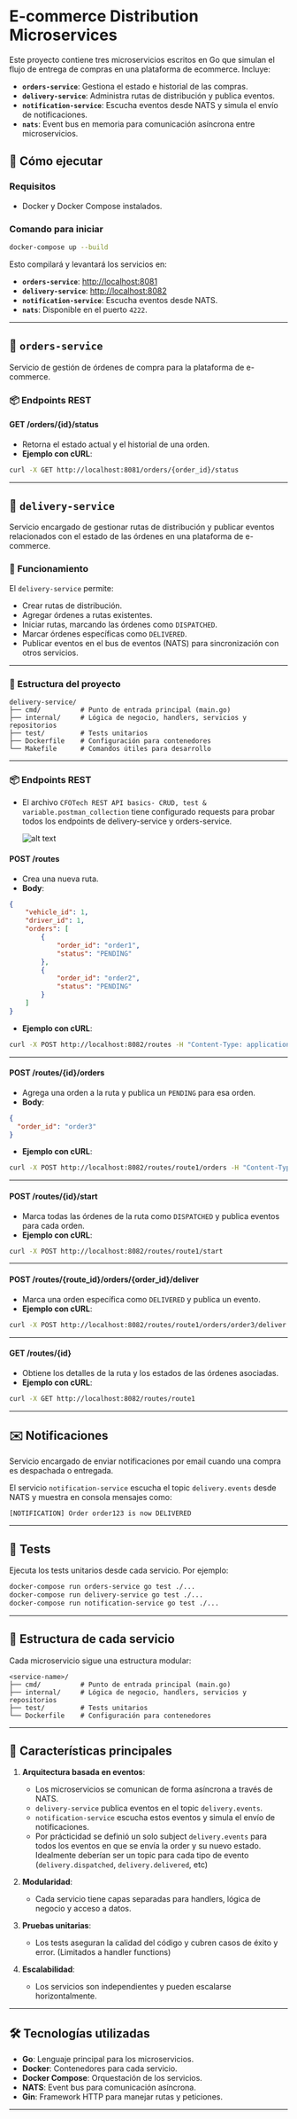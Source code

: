 # E-commerce Distribution Microservices

Este proyecto contiene tres microservicios escritos en Go que simulan el flujo de entrega de compras en una plataforma de ecommerce. Incluye:

- **`orders-service`**: Gestiona el estado e historial de las compras.
- **`delivery-service`**: Administra rutas de distribución y publica eventos.
- **`notification-service`**: Escucha eventos desde NATS y simula el envío de notificaciones.
- **`nats`**: Event bus en memoria para comunicación asíncrona entre microservicios.

## 🚀 Cómo ejecutar

### Requisitos

- Docker y Docker Compose instalados.

### Comando para iniciar

```bash
docker-compose up --build
```

Esto compilará y levantará los servicios en:

- **`orders-service`**: [http://localhost:8081](http://localhost:8081)
- **`delivery-service`**: [http://localhost:8082](http://localhost:8082)
- **`notification-service`**: Escucha eventos desde NATS.
- **`nats`**: Disponible en el puerto `4222`.

---

## 🛒 `orders-service`

Servicio de gestión de órdenes de compra para la plataforma de e-commerce.

### 📦 Endpoints REST

#### **GET /orders/{id}/status**
- Retorna el estado actual y el historial de una orden.
- **Ejemplo con cURL**:

```bash
curl -X GET http://localhost:8081/orders/{order_id}/status
```

---

## 🚚 `delivery-service`

Servicio encargado de gestionar rutas de distribución y publicar eventos relacionados con el estado de las órdenes en una plataforma de e-commerce.

### 🚀 Funcionamiento

El `delivery-service` permite:

- Crear rutas de distribución.
- Agregar órdenes a rutas existentes.
- Iniciar rutas, marcando las órdenes como `DISPATCHED`.
- Marcar órdenes específicas como `DELIVERED`.
- Publicar eventos en el bus de eventos (NATS) para sincronización con otros servicios.

---

### 📂 Estructura del proyecto

```
delivery-service/
├── cmd/          # Punto de entrada principal (main.go)
├── internal/     # Lógica de negocio, handlers, servicios y repositorios
├── test/         # Tests unitarios
├── Dockerfile    # Configuración para contenedores
└── Makefile      # Comandos útiles para desarrollo
```

---

### 📦 Endpoints REST
- El archivo `CFOTech REST API basics- CRUD, test & variable.postman_collection` tiene configurado requests para probar todos los endpoints de delivery-service y orders-service.

   ![alt text](image.png)

#### **POST /routes**
- Crea una nueva ruta.
- **Body**:

```json
{
    "vehicle_id": 1,
    "driver_id": 1,
    "orders": [
        {
            "order_id": "order1",
            "status": "PENDING"
        },
        {
            "order_id": "order2",
            "status": "PENDING"
        }
    ]
}
```

- **Ejemplo con cURL**:

```bash
curl -X POST http://localhost:8082/routes -H "Content-Type: application/json" -d '{ "vehicle_id": 1, "driver_id": 1, "orders": [ { "order_id": "order1", "status": "PENDING" }, { "order_id": "order2", "status": "PENDING" } ] }'
```

---

#### **POST /routes/{id}/orders**
- Agrega una orden a la ruta y publica un `PENDING` para esa orden.
- **Body**:

```json
{
  "order_id": "order3"
}
```

- **Ejemplo con cURL**:

```bash
curl -X POST http://localhost:8082/routes/route1/orders -H "Content-Type: application/json" -d '{"order_id": "order3"}'
```

---

#### **POST /routes/{id}/start**
- Marca todas las órdenes de la ruta como `DISPATCHED` y publica eventos para cada orden.
- **Ejemplo con cURL**:

```bash
curl -X POST http://localhost:8082/routes/route1/start
```

---

#### **POST /routes/{route_id}/orders/{order_id}/deliver**
- Marca una orden específica como `DELIVERED` y publica un evento.
- **Ejemplo con cURL**:

```bash
curl -X POST http://localhost:8082/routes/route1/orders/order3/deliver
```

---

#### **GET /routes/{id}**
- Obtiene los detalles de la ruta y los estados de las órdenes asociadas.
- **Ejemplo con cURL**:

```bash
curl -X GET http://localhost:8082/routes/route1
```

---

## ✉️ Notificaciones

Servicio encargado de enviar notificaciones por email cuando una compra es despachada o entregada.

El servicio `notification-service` escucha el topic `delivery.events` desde NATS y muestra en consola mensajes como:

```
[NOTIFICATION] Order order123 is now DELIVERED
```

---

## 🧪 Tests

Ejecuta los tests unitarios desde cada servicio. Por ejemplo:

```bash
docker-compose run orders-service go test ./...
docker-compose run delivery-service go test ./...
docker-compose run notification-service go test ./...
```

---

## 📂 Estructura de cada servicio

Cada microservicio sigue una estructura modular:

```
<service-name>/
├── cmd/          # Punto de entrada principal (main.go)
├── internal/     # Lógica de negocio, handlers, servicios y repositorios
├── test/         # Tests unitarios
└── Dockerfile    # Configuración para contenedores
```

---

## 🌟 Características principales

1. **Arquitectura basada en eventos**:
   - Los microservicios se comunican de forma asíncrona a través de NATS.
   - `delivery-service` publica eventos en el topic `delivery.events`.
   - `notification-service` escucha estos eventos y simula el envío de notificaciones.
   - Por prácticidad se definió un solo subject `delivery.events` para todos los eventos en que se envía la order y su nuevo estado. Idealmente deberían ser un topic para cada tipo de evento (`delivery.dispatched`, `delivery.delivered`, etc)

2. **Modularidad**:
   - Cada servicio tiene capas separadas para handlers, lógica de negocio y acceso a datos.

3. **Pruebas unitarias**:
   - Los tests aseguran la calidad del código y cubren casos de éxito y error. (Limitados a handler functions)

4. **Escalabilidad**:
   - Los servicios son independientes y pueden escalarse horizontalmente.

---

## 🛠️ Tecnologías utilizadas

- **Go**: Lenguaje principal para los microservicios.
- **Docker**: Contenedores para cada servicio.
- **Docker Compose**: Orquestación de los servicios.
- **NATS**: Event bus para comunicación asíncrona.
- **Gin**: Framework HTTP para manejar rutas y peticiones.

---
